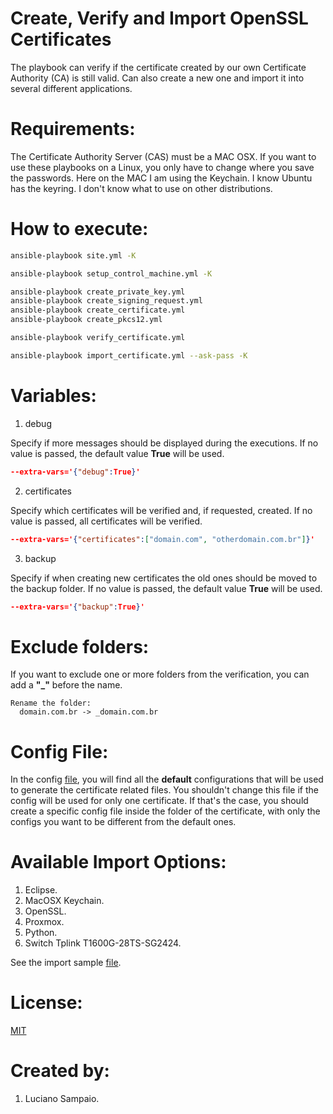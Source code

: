# Create, Verify and Import OpenSSL Certificates

The playbook can verify if the certificate created by our own Certificate Authority (CA) is still valid. Can also create a new one and import it into several different applications.

# Requirements:

The Certificate Authority Server (CAS) must be a MAC OSX. If you want to use these playbooks on a Linux, you only have to change where you save the passwords. Here on the MAC I am using the Keychain. I know Ubuntu has the keyring. I don't know what to use on other distributions.

# How to execute:

  ```bash
  ansible-playbook site.yml -K 
  ```

  ```bash
  ansible-playbook setup_control_machine.yml -K 
  ```
  
  ```bash
  ansible-playbook create_private_key.yml
  ansible-playbook create_signing_request.yml
  ansible-playbook create_certificate.yml
  ansible-playbook create_pkcs12.yml
  ```

  ```bash
  ansible-playbook verify_certificate.yml
  ```  
  
  ```bash
  ansible-playbook import_certificate.yml --ask-pass -K
  ```

# Variables:

1. debug

Specify if more messages should be displayed during the executions.
If no value is passed, the default value **True** will be used.

  ```json
  --extra-vars='{"debug":True}'
  ```

2. certificates

Specify which certificates will be verified and, if requested, created.
If no value is passed, all certificates will be verified.
  ```json
  --extra-vars='{"certificates":["domain.com", "otherdomain.com.br"]}'
  ```

3. backup

Specify if when creating new certificates the old ones should be moved to the backup folder.
If no value is passed, the default value **True** will be used.
  ```json
  --extra-vars='{"backup":True}'
  ```

# Exclude folders:

If you want to exclude one or more folders from the verification, you can add a **"_"** before the name.

  ```
  Rename the folder:
    domain.com.br -> _domain.com.br
  ```

# Config File:

In the config [file](roles/certificate/files/config.yml "Config File"), you will find all the **default** configurations that will be used to generate the certificate related files. You shouldn't change this file if the config will be used for only one certificate. If that's the case, you should create a specific config file inside the folder of the certificate, with only the configs you want to be different from the default ones.

# Available Import Options:

1. Eclipse.
2. MacOSX Keychain.
3. OpenSSL.
4. Proxmox.
5. Python.
6. Switch Tplink T1600G-28TS-SG2424.

See the import sample [file](roles/certificate/files/import-sample.yml "Import Sample File").

# License:

[MIT](LICENSE "MIT License")

# Created by: 

1. Luciano Sampaio.

